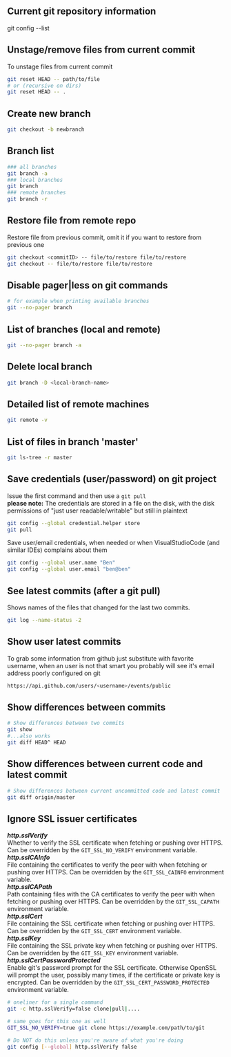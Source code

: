 ## Current git repository information
git config --list

## Unstage/remove files from current commit
To unstage files from current commit
```sh
git reset HEAD -- path/to/file
# or (recursive on dirs)
git reset HEAD -- .
```

## Create new branch
```sh
git checkout -b newbranch
```

## Branch list
```sh
### all branches
git branch -a
### local branches
git branch
### remote branches
git branch -r
```

## Restore file from remote repo
Restore file from previous commit, omit it if you want to restore from previous one
```sh
git checkout <commitID> -- file/to/restore file/to/restore
git checkout -- file/to/restore file/to/restore
```

## Disable pager|less on git commands
```sh
# for example when printing available branches
git --no-pager branch
```


## List of branches (local and remote)
```sh
git --no-pager branch -a
```

## Delete local branch
```sh
git branch -D <local-branch-name>
```

## Detailed list of remote machines
```sh
git remote -v
```

## List of files in branch 'master'
```sh
git ls-tree -r master
```

## Save credentials (user/password) on git project
Issue the first command and then use a `git pull`<br>
**please note:** The credentials are stored in a file on the disk, with the disk permissions of "just user readable/writable" but still in plaintext
```sh
git config --global credential.helper store
git pull
```
Save user/email credentials, when needed or when VisualStudioCode (and similar IDEs) complains about them
```sh
git config --global user.name "Ben"
git config --global user.email "ben@ben"
```

## See latest commits (after a git pull)
Shows names of the files that changed for the last two commits.
```sh
git log --name-status -2
```

## Show user latest commits
To grab some information from github just substitute with favorite username, when an user is not that smart you
probably will see it's email address poorly configured on git
```sh
https://api.github.com/users/<username>/events/public
```

## Show differences between commits
```sh
# Show differences between two commits
git show
#...also works
git diff HEAD^ HEAD
```

## Show differences between current code and latest commit
```sh
# Show differences between current uncommitted code and latest commit
git diff origin/master
```

## Ignore SSL issuer certificates
***http.sslVerify***  
Whether to verify the SSL certificate when fetching or pushing over HTTPS. 
Can be overridden by the `GIT_SSL_NO_VERIFY` environment variable.  
***http.sslCAInfo***  
File containing the certificates to verify the peer with when fetching or pushing
over HTTPS. Can be overridden by the `GIT_SSL_CAINFO` environment variable.  
***http.sslCAPath***  
Path containing files with the CA certificates to verify the peer with when fetching or pushing over HTTPS.
Can be overridden by the `GIT_SSL_CAPATH` environment variable.  
***http.sslCert***  
File containing the SSL certificate when fetching or pushing over HTTPS.
Can be overridden by the `GIT_SSL_CERT` environment variable.  
***http.sslKey***  
File containing the SSL private key when fetching or pushing over HTTPS.
Can be overridden by the `GIT_SSL_KEY` environment variable.  
***http.sslCertPasswordProtected***  
Enable git's password prompt for the SSL certificate. Otherwise OpenSSL will prompt the user,
possibly many times, if the certificate or private key is encrypted.
Can be overridden by the `GIT_SSL_CERT_PASSWORD_PROTECTED` environment variable.  

```sh
# oneliner for a single command
git -c http.sslVerify=false clone|pull|....

# same goes for this one as well
GIT_SSL_NO_VERIFY=true git clone https://example.com/path/to/git

# Do NOT do this unless you're aware of what you're doing
git config [--global] http.sslVerify false
```

